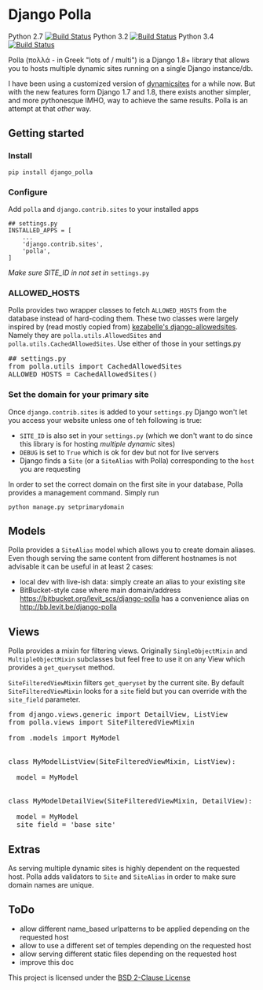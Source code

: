 # Django Polla

Python 2.7 [![Build Status](http://jenkins.lasolution.be/buildStatus/icon?job=Polla/PYTHON=System-CPython-2.7)](http://jenkins.lasolution.be/view/Levit/job/Polla/PYTHON=System-CPython-2.7)
Python 3.2 [![Build Status](http://jenkins.lasolution.be/buildStatus/icon?job=Polla/PYTHON=System-CPython-3.2)](http://jenkins.lasolution.be/view/Levit/job/Polla/PYTHON=System-CPython-3.2/)
Python 3.4 [![Build Status](http://jenkins.lasolution.be/buildStatus/icon?job=Polla/PYTHON=CPython-3.4)](http://jenkins.lasolution.be/view/Levit/job/Polla/PYTHON=CPython-3.4/)


Polla (πολλά - in Greek "lots of / multi") is a Django 1.8+ library that allows you to hosts multiple dynamic sites running on a single Django instance/db.

I have been using a customized version of [dynamicsites](https://bitbucket.org/uysrc/django-dynamicsites/overview) for a while now. But with the new features form Django 1.7 and 1.8, there exists another simpler, and more pythonesque IMHO, way to achieve the same results. Polla is an attempt at that *other* way.

## Getting started
### Install

`pip install django_polla`

### Configure
Add `polla` and `django.contrib.sites` to your installed apps

```
## settings.py
INSTALLED_APPS = [
    ...
    'django.contrib.sites',
    'polla',
]
```

_Make sure SITE_ID in not set in_ `settings.py`

### ALLOWED_HOSTS

Polla provides two wrapper classes to fetch `ALLOWED_HOSTS` from the database instead of hard-coding them.
These two classes were largely inspired by (read mostly copied from) [kezabelle's django-allowedsites](https://github.com/kezabelle/django-allowedsites).
Namely they are `polla.utils.AllowedSites` and `polla.utils.CachedAllowedSites`. Use either of those in your settings.py

<pre>
## settings.py
from polla.utils import CachedAllowedSites
ALLOWED_HOSTS = CachedAllowedSites()
</pre>

### Set the domain for your primary site

Once `django.contrib.sites` is added to your `settings.py` Django won't let you access your website unless one of teh following is true:

* `SITE_ID` is also set in your `settings.py` (which we don't want to do since this library is for hosting _multiple dynamic_ sites)
* `DEBUG` is set to `True` which is ok for dev but not for live servers
* Django finds a `Site` (or a `SiteAlias` with Polla) corresponding to the `host` you are requesting

In order to set the correct domain on the first site in your database, Polla provides a management command. Simply run

`python manage.py setprimarydomain`


## Models

Polla provides a `SiteAlias` model which allows you to create domain aliases. Even though serving the same content from different hostnames is not advisable it can be useful in at least 2 cases:

* local dev with live-ish data: simply create an alias to your existing site
* BitBucket-style case where main domain/address https://bitbucket.org/levit_scs/django-polla has a convenience alias on http://bb.levit.be/django-polla

## Views

Polla provides a mixin for filtering views. Originally `SingleObjectMixin` and `MultipleObjectMixin` subclasses but feel free to use it on any View which provides a `get_queryset` method.

`SiteFilteredViewMixin` filters `get_queryset` by the current site. By default `SiteFilteredViewMixin` looks for a `site` field but you can override with the `site_field` parameter.

<pre>
from django.views.generic import DetailView, ListView
from polla.views import SiteFilteredViewMixin

from .models import MyModel


class MyModelListView(SiteFilteredViewMixin, ListView):

  model = MyModel


class MyModelDetailView(SiteFilteredViewMixin, DetailView):

  model = MyModel
  site_field = 'base_site'
</pre>


## Extras

As serving multiple dynamic sites is highly dependent on the requested host. Polla adds validators to `Site` and `SiteAlias` in order to make sure domain names are unique.


## ToDo

* allow different name_based urlpatterns to be applied depending on the requested host
* allow to use a different set of temples depending on the requested host
* allow serving different static files depending on the requested host
* improve this doc


This project is licensed under the [BSD 2-Clause License](http://bb.levit.be/django-polla/src/default/LICENSE.txt)